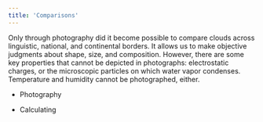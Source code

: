 ```yaml
---
title: 'Comparisons'
---
```






Only through photography did it become possible to compare clouds across linguistic, national, and continental borders. It allows us to make objective judgments about shape, size, and composition. However, there are some key properties that cannot be depicted in photographs: electrostatic charges, or the microscopic particles on which water vapor condenses. Temperature and humidity cannot be photographed, either.

* Photography

* Calculating




